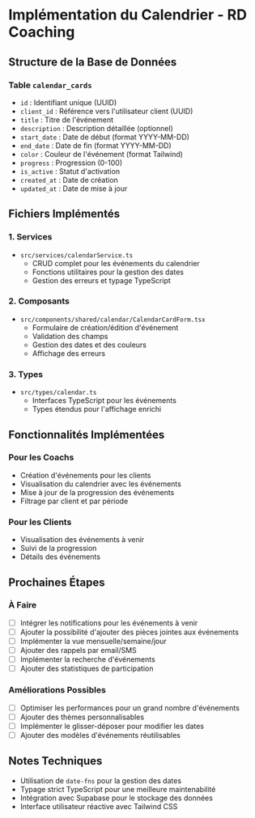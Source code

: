 # Implémentation du Calendrier - RD Coaching

## Structure de la Base de Données

### Table `calendar_cards`
- `id` : Identifiant unique (UUID)
- `client_id` : Référence vers l'utilisateur client (UUID)
- `title` : Titre de l'événement
- `description` : Description détaillée (optionnel)
- `start_date` : Date de début (format YYYY-MM-DD)
- `end_date` : Date de fin (format YYYY-MM-DD)
- `color` : Couleur de l'événement (format Tailwind)
- `progress` : Progression (0-100)
- `is_active` : Statut d'activation
- `created_at` : Date de création
- `updated_at` : Date de mise à jour

## Fichiers Implémentés

### 1. Services
- `src/services/calendarService.ts`
  - CRUD complet pour les événements du calendrier
  - Fonctions utilitaires pour la gestion des dates
  - Gestion des erreurs et typage TypeScript

### 2. Composants
- `src/components/shared/calendar/CalendarCardForm.tsx`
  - Formulaire de création/édition d'événement
  - Validation des champs
  - Gestion des dates et des couleurs
  - Affichage des erreurs

### 3. Types
- `src/types/calendar.ts`
  - Interfaces TypeScript pour les événements
  - Types étendus pour l'affichage enrichi

## Fonctionnalités Implémentées

### Pour les Coachs
- Création d'événements pour les clients
- Visualisation du calendrier avec les événements
- Mise à jour de la progression des événements
- Filtrage par client et par période

### Pour les Clients
- Visualisation des événements à venir
- Suivi de la progression
- Détails des événements

## Prochaines Étapes

### À Faire
- [ ] Intégrer les notifications pour les événements à venir
- [ ] Ajouter la possibilité d'ajouter des pièces jointes aux événements
- [ ] Implémenter la vue mensuelle/semaine/jour
- [ ] Ajouter des rappels par email/SMS
- [ ] Implémenter la recherche d'événements
- [ ] Ajouter des statistiques de participation

### Améliorations Possibles
- [ ] Optimiser les performances pour un grand nombre d'événements
- [ ] Ajouter des thèmes personnalisables
- [ ] Implémenter le glisser-déposer pour modifier les dates
- [ ] Ajouter des modèles d'événements réutilisables

## Notes Techniques
- Utilisation de `date-fns` pour la gestion des dates
- Typage strict TypeScript pour une meilleure maintenabilité
- Intégration avec Supabase pour le stockage des données
- Interface utilisateur réactive avec Tailwind CSS
